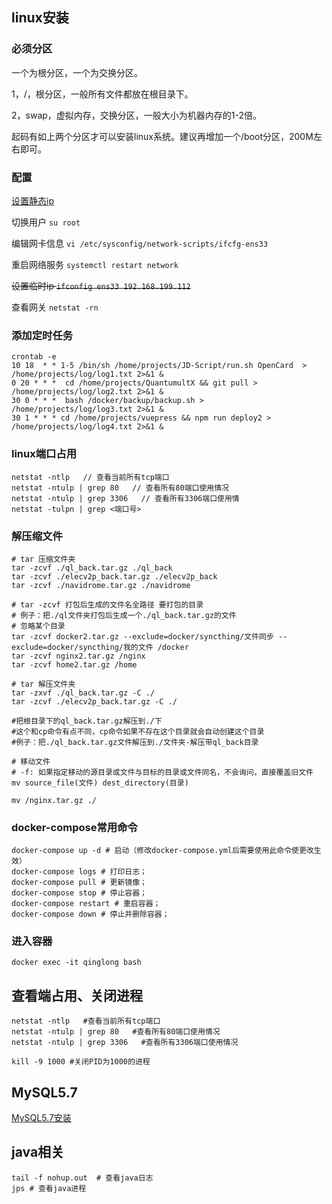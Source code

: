 ## linux安装

### 必须分区

一个为根分区，一个为交换分区。

1，/，根分区，一般所有文件都放在根目录下。

2，swap，虚拟内存，交换分区，一般大小为机器内存的1-2倍。

起码有如上两个分区才可以安装linux系统。建议再增加一个/boot分区，200M左右即可。

### 配置

[设置静态ip](https://blog.csdn.net/zhaoyoulin2016/article/details/80441353)

切换用户 `su root`

编辑网卡信息 `vi /etc/sysconfig/network-scripts/ifcfg-ens33`

重启网络服务 `systemctl restart network`

~~设置临时ip `ifconfig ens33 192.168.199.112`~~

查看网关   `netstat -rn`

### 添加定时任务

```shell
crontab -e
10 18  * * 1-5 /bin/sh /home/projects/JD-Script/run.sh OpenCard  > /home/projects/log/log1.txt 2>&1 &
0 20 * * *  cd /home/projects/QuantumultX && git pull > /home/projects/log/log2.txt 2>&1 &
30 0 * * *  bash /docker/backup/backup.sh > /home/projects/log/log3.txt 2>&1 &
30 1 * * * cd /home/projects/vuepress && npm run deploy2 > /home/projects/log/log4.txt 2>&1 &
```

### linux端口占用

```
netstat -ntlp   // 查看当前所有tcp端口
netstat -ntulp | grep 80   // 查看所有80端口使用情况
netstat -ntulp | grep 3306   // 查看所有3306端口使用情
netstat -tulpn | grep <端口号>
```

### 解压缩文件

```shell
# tar 压缩文件夹
tar -zcvf ./ql_back.tar.gz ./ql_back
tar -zcvf ./elecv2p_back.tar.gz ./elecv2p_back
tar -zcvf ./navidrome.tar.gz ./navidrome

# tar -zcvf 打包后生成的文件名全路径 要打包的目录 
# 例子：把./ql文件夹打包后生成一个./ql_back.tar.gz的文件
# 忽略某个目录
tar -zcvf docker2.tar.gz --exclude=docker/syncthing/文件同步 --exclude=docker/syncthing/我的文件 /docker
tar -zcvf nginx2.tar.gz /nginx
tar -zcvf home2.tar.gz /home

# tar 解压文件夹
tar -zxvf ./ql_back.tar.gz -C ./
tar -zcvf ./elecv2p_back.tar.gz -C ./

#把根目录下的ql_back.tar.gz解压到./下
#这个和cp命令有点不同，cp命令如果不存在这个目录就会自动创建这个目录
#例子：把./ql_back.tar.gz文件解压到./文件夹-解压带ql_back目录

# 移动文件
# -f: 如果指定移动的源目录或文件与目标的目录或文件同名，不会询问，直接覆盖旧文件
mv source_file(文件) dest_directory(目录)

mv /nginx.tar.gz ./
```

### docker-compose常用命令

```shell
docker-compose up -d # 启动（修改docker-compose.yml后需要使用此命令使更改生效）
docker-compose logs # 打印日志；
docker-compose pull # 更新镜像；
docker-compose stop # 停止容器；
docker-compose restart # 重启容器；
docker-compose down # 停止并删除容器；
```

### 进入容器

```shell
docker exec -it qinglong bash
```

## 查看端占用、关闭进程

```shell
netstat -ntlp   #查看当前所有tcp端口
netstat -ntulp | grep 80   #查看所有80端口使用情况
netstat -ntulp | grep 3306   #查看所有3306端口使用情况
```

```shell
kill -9 1000 #关闭PID为1000的进程
```

## MySQL5.7

[MySQL5.7安装](https://blog.csdn.net/WYA1993/article/details//88890883)

## java相关

```shell
tail -f nohup.out  # 查看java日志
jps # 查看java进程
```
